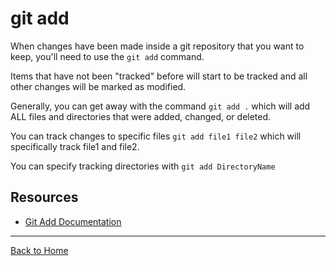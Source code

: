 # git add

When changes have been made inside a git repository that you want to keep, you'll need to use the `git add` command.

Items that have not been "tracked" before will start to be tracked and all other changes will be marked as modified. 

Generally, you can get away with the command `git add .` which will add ALL files and directories that were added, changed, or deleted. 

You can track changes to specific files `git add file1 file2` which will specifically track file1 and file2.

You can specify tracking directories with `git add DirectoryName`

## Resources

- [Git Add Documentation](https://git-scm.com/docs/git-add)

---

[Back to Home](../README.md)


